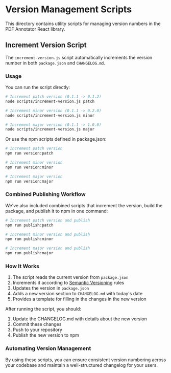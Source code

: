 # Version Management Scripts

This directory contains utility scripts for managing version numbers in the PDF Annotator React library.

## Increment Version Script

The `increment-version.js` script automatically increments the version number in both `package.json` and `CHANGELOG.md`.

### Usage

You can run the script directly:

```bash
# Increment patch version (0.1.1 -> 0.1.2)
node scripts/increment-version.js patch

# Increment minor version (0.1.1 -> 0.2.0)
node scripts/increment-version.js minor

# Increment major version (0.1.1 -> 1.0.0)
node scripts/increment-version.js major
```

Or use the npm scripts defined in package.json:

```bash
# Increment patch version
npm run version:patch

# Increment minor version
npm run version:minor

# Increment major version
npm run version:major
```

### Combined Publishing Workflow

We've also included combined scripts that increment the version, build the package, and publish it to npm in one command:

```bash
# Increment patch version and publish
npm run publish:patch

# Increment minor version and publish
npm run publish:minor

# Increment major version and publish
npm run publish:major
```

### How It Works

1. The script reads the current version from `package.json`
2. Increments it according to [Semantic Versioning](https://semver.org/) rules
3. Updates the version in `package.json`
4. Adds a new version section to `CHANGELOG.md` with today's date
5. Provides a template for filling in the changes in the new version

After running the script, you should:

1. Update the CHANGELOG.md with details about the new version
2. Commit these changes
3. Push to your repository
4. Publish the new version to npm

### Automating Version Management

By using these scripts, you can ensure consistent version numbering across your codebase and maintain a well-structured changelog for your users. 